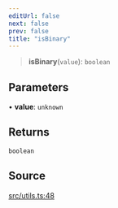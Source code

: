 ```yaml
---
editUrl: false
next: false
prev: false
title: "isBinary"
---
```


> **isBinary**(`value`): `boolean`

## Parameters

• **value**: `unknown`

## Returns

`boolean`

## Source

[src/utils.ts:48](https://github.com/eddienubes/sagetest/blob/d308ef3/src/utils.ts#L48)
